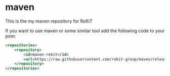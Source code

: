 # maven
This is the my maven repository for R&#949;KiT

If you want to use maven or some similar tool add the following code to your pom:
```xml
<repositories>
	<repository>
		<id>maven-rekit</id>
		<url>https://raw.githubusercontent.com/rekit-group/maven/releases</url>
	</repository>
</repositories>
```


